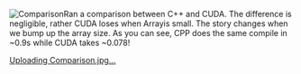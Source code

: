![Comparison](https://github.com/user-attachments/assets/278b8bc8-94ec-4cf6-be8a-8fd878681c9c)Ran a comparison between C++ and CUDA. 
The difference is negligible, rather CUDA loses when Arrayis small. The story changes when we bump up the array size. As you can see, CPP does the same compile in ~0.9s while CUDA takes ~0.078!

[Uploading Comparison.jpg…]()
